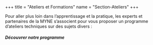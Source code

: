 +++
title = "Ateliers et Formations"
name = "Section-Ateliers"
+++

Pour aller plus loin dans l’apprentissage et la pratique, les experts et partenaires de la MYNE s’associent pour vous proposer un programme d’ateliers techniques sur des sujets divers :

##### Découvrer notre programme
